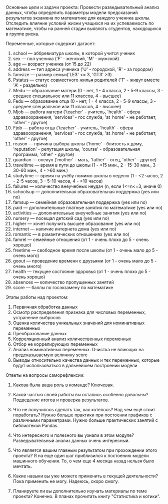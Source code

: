 Основные цели и задачи проекта:
Провести разведывательный анализ данных, чтобы определить параметры модели предсказаний результатов экзамена по математике для каждого ученика школы. Отследить влияние условий жизни учащихся на их успеваемость по математике, чтобы на ранней стадии выявлять студентов, находящихся в группе риска.


Переменные, которые содержит датасет:
1. school — аббревиатура школы, в которой учится ученик
2. sex — пол ученика ('F' - женский, 'M' - мужской)
3. age — возраст ученика (от 15 до 22)
4. address — тип адреса ученика ('U' - городской, 'R' - за городом)
5. famsize — размер семьи('LE3' <= 3, 'GT3' >3)
6. Pstatus — статус совместного жилья родителей ('T' - живут вместе 'A' - раздельно)
7. Medu — образование матери (0 - нет, 1 - 4 класса, 2 - 5-9 классы, 3 - среднее специальное или 11 классов, 4 - высшее)
8. Fedu — образование отца (0 - нет, 1 - 4 класса, 2 - 5-9 классы, 3 - среднее специальное или 11 классов, 4 - высшее)
9. Mjob — работа матери ('teacher' - учитель, 'health' - сфера здравоохранения, 'services' - гос служба, 'at_home' - не работает, 'other' - другое)
10. Fjob — работа отца ('teacher' - учитель, 'health' - сфера здравоохранения, 'services' - гос служба, 'at_home' - не работает, 'other' - другое)
11. reason — причина выбора школы ('home' - близость к дому, 'reputation' - репутация школы, 'course' - образовательная программа, 'other' - другое)
12. guardian — опекун ('mother' - мать, 'father' - отец, 'other' - другое)
13. traveltime — время в пути до школы (1 - <15 мин., 2 - 15-30 мин., 3 - 30-60 мин., 4 - >60 мин.)
14. studytime — время на учёбу помимо школы в неделю (1 - <2 часов, 2 - 2-5 часов, 3 - 5-10 часов, 4 - >10 часов)
15. failures — количество внеучебных неудач (n, если 1<=n<=3, иначе 0)
16. schoolsup — дополнительная образовательная поддержка (yes или no)
17. famsup — семейная образовательная поддержка (yes или no)
18. paid — дополнительные платные занятия по математике (yes или no)
19. activities — дополнительные внеучебные занятия (yes или no)
20. nursery — посещал детский сад (yes или no)
21. higher — хочет получить высшее образование (yes или no)
22. internet — наличие интернета дома (yes или no)
23. romantic — в романтических отношениях (yes или no)
24. famrel — семейные отношения (от 1 - очень плохо до 5 - очень хорошо)
25. freetime — свободное время после школы (от 1 - очень мало до 5 - очень мого)
26. goout — проведение времени с друзьями (от 1 - очень мало до 5 - очень много)
27. health — текущее состояние здоровья (от 1 - очень плохо до 5 - очень хорошо)
28. absences — количество пропущенных занятий
29. score — баллы по госэкзамену по математике


Этапы работы над проектом:
1. Первичная обработка данных
2. Осмотр распределения признака для числовых переменных, устранение выбросов
3. Оценка количества уникальных значений для номинативных переменных
4. Преобразование данных
5. Корреляционный анализ количественных переменных
6. Отбор не коррелирующих переменных
7. Анализ номинативных переменных. Очистка не влиющих на предсказываемую величину score
9. Выводы относительно качества данных и тех переменных, которые будут использоваться в дальнейшем построении модели


Ответы на вопросы саморефлексии:

1. Какова была ваша роль в команде?
Ключевая.

2. Какой частью своей работы вы остались особенно довольны?
Подведение итогов и проверка результатов.

3. Что не получилось сделать так, как хотелось? Над чем ещё стоит поработать?
Нужно больше практики при постоении графиков с различными параметрами.
Нужно больше практических занятий с библиотекой Pandas.

4. Что интересного и полезного вы узнали в этом модуле?
Разведывательный анализ данных очень интересный. 

5. Что является вашим главным результатом при прохождении этого проекта?
Я на еще один шаг приблизился к постоению модели машинного обучения. То, о чем еще 4 месяца назад нельзя было мечтать.

6. Какие навыки вы уже можете применить в текущей деятельности?
Пока применить не могу. Надеюсь, скоро смогу.

7. Планируете ли вы дополнительно изучать материалы по теме проекта?
Конечно. В планах прочитать книгу "Статистика и котики".
